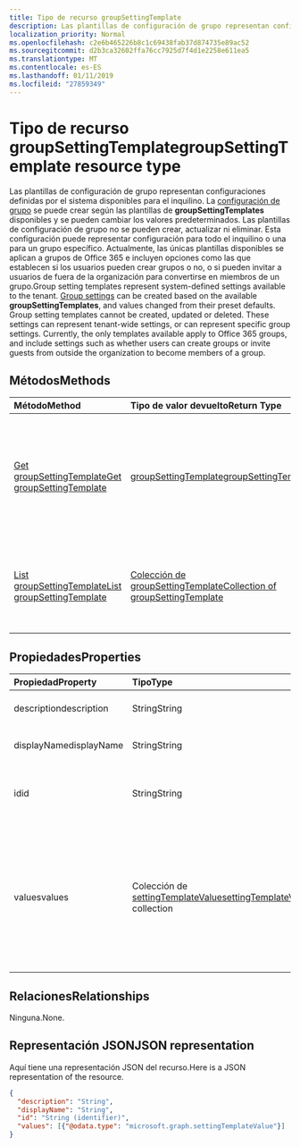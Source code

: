 ```yaml
---
title: Tipo de recurso groupSettingTemplate
description: Las plantillas de configuración de grupo representan configuraciones definidas por el sistema disponibles para el inquilino. La configuración de grupo se puede crear según las plantillas de **groupSettingTemplates** disponibles y se pueden cambiar los valores predeterminados. Las plantillas de configuración de grupo no se pueden crear, actualizar ni eliminar. Esta configuración puede representar configuración para todo el inquilino o una para un grupo específico. Actualmente, las únicas plantillas disponibles se aplican a grupos de Office 365 e incluyen opciones como las que establecen si los usuarios pueden crear grupos o no, o si pueden invitar a usuarios de fuera de la organización para convertirse en miembros de un grupo.
localization_priority: Normal
ms.openlocfilehash: c2e6b465226b8c1c69438fab37d874735e89ac52
ms.sourcegitcommit: d2b3ca32602ffa76cc7925d7f4d1e2258e611ea5
ms.translationtype: MT
ms.contentlocale: es-ES
ms.lasthandoff: 01/11/2019
ms.locfileid: "27859349"
---
```

# <a name="groupsettingtemplate-resource-type"></a><span data-ttu-id="b8956-107">Tipo de recurso groupSettingTemplate</span><span class="sxs-lookup"><span data-stu-id="b8956-107">groupSettingTemplate resource type</span></span>

<span data-ttu-id="b8956-p102">Las plantillas de configuración de grupo representan configuraciones definidas por el sistema disponibles para el inquilino. La [configuración de grupo](groupsetting.md) se puede crear según las plantillas de **groupSettingTemplates** disponibles y se pueden cambiar los valores predeterminados. Las plantillas de configuración de grupo no se pueden crear, actualizar ni eliminar. Esta configuración puede representar configuración para todo el inquilino o una para un grupo específico. Actualmente, las únicas plantillas disponibles se aplican a grupos de Office 365 e incluyen opciones como las que establecen si los usuarios pueden crear grupos o no, o si pueden invitar a usuarios de fuera de la organización para convertirse en miembros de un grupo.</span><span class="sxs-lookup"><span data-stu-id="b8956-p102">Group setting templates represent system-defined settings available to the tenant. [Group settings](groupsetting.md) can be created based on the available **groupSettingTemplates**, and values changed from their preset defaults. Group setting templates cannot be created, updated or deleted. These settings can represent tenant-wide settings, or can represent specific group settings. Currently, the only templates available apply to Office 365 groups, and include settings such as whether users can create groups or invite guests from outside the organization to become members of a group.</span></span>

## <a name="methods"></a><span data-ttu-id="b8956-113">Métodos</span><span class="sxs-lookup"><span data-stu-id="b8956-113">Methods</span></span>

| <span data-ttu-id="b8956-114">Método</span><span class="sxs-lookup"><span data-stu-id="b8956-114">Method</span></span> | <span data-ttu-id="b8956-115">Tipo de valor devuelto</span><span class="sxs-lookup"><span data-stu-id="b8956-115">Return Type</span></span> | <span data-ttu-id="b8956-116">Descripción</span><span class="sxs-lookup"><span data-stu-id="b8956-116">Description</span></span> |
|:---------------|:--------|:----------|
|[<span data-ttu-id="b8956-117">Get groupSettingTemplate</span><span class="sxs-lookup"><span data-stu-id="b8956-117">Get groupSettingTemplate</span></span>](../api/groupsettingtemplate-get.md) | [<span data-ttu-id="b8956-118">groupSettingTemplate</span><span class="sxs-lookup"><span data-stu-id="b8956-118">groupSettingTemplate</span></span>](groupsettingtemplate.md) | <span data-ttu-id="b8956-119">Lee las propiedades específicas de uno de los objetos groupSettingTemplate definido por el sistema.</span><span class="sxs-lookup"><span data-stu-id="b8956-119">Read the specific properties of one of the system defined groupSettingTemplate objects.</span></span> |
|[<span data-ttu-id="b8956-120">List groupSettingTemplate</span><span class="sxs-lookup"><span data-stu-id="b8956-120">List groupSettingTemplate</span></span>](../api/groupsettingtemplate-list.md) | [<span data-ttu-id="b8956-121">Colección de groupSettingTemplate</span><span class="sxs-lookup"><span data-stu-id="b8956-121">Collection of groupSettingTemplate</span></span>](groupsettingtemplate.md) |<span data-ttu-id="b8956-122">Enumera todos los objetos groupSettingTemplate definidos por el sistema.</span><span class="sxs-lookup"><span data-stu-id="b8956-122">List all of the system defined groupSettingTemplate objects.</span></span>|

## <a name="properties"></a><span data-ttu-id="b8956-123">Propiedades</span><span class="sxs-lookup"><span data-stu-id="b8956-123">Properties</span></span>

| <span data-ttu-id="b8956-124">Propiedad</span><span class="sxs-lookup"><span data-stu-id="b8956-124">Property</span></span> | <span data-ttu-id="b8956-125">Tipo</span><span class="sxs-lookup"><span data-stu-id="b8956-125">Type</span></span> | <span data-ttu-id="b8956-126">Descripción</span><span class="sxs-lookup"><span data-stu-id="b8956-126">Description</span></span> |
|:---------------|:--------|:----------|
|<span data-ttu-id="b8956-127">description</span><span class="sxs-lookup"><span data-stu-id="b8956-127">description</span></span>|<span data-ttu-id="b8956-128">String</span><span class="sxs-lookup"><span data-stu-id="b8956-128">String</span></span>| <span data-ttu-id="b8956-129">Descripción de la plantilla.</span><span class="sxs-lookup"><span data-stu-id="b8956-129">Description of the template.</span></span> |
|<span data-ttu-id="b8956-130">displayName</span><span class="sxs-lookup"><span data-stu-id="b8956-130">displayName</span></span>|<span data-ttu-id="b8956-131">String</span><span class="sxs-lookup"><span data-stu-id="b8956-131">String</span></span>| <span data-ttu-id="b8956-132">Muestra el nombre de la plantilla.</span><span class="sxs-lookup"><span data-stu-id="b8956-132">Display name of the template.</span></span> |
|<span data-ttu-id="b8956-133">id</span><span class="sxs-lookup"><span data-stu-id="b8956-133">id</span></span>|<span data-ttu-id="b8956-134">String</span><span class="sxs-lookup"><span data-stu-id="b8956-134">String</span></span>| <span data-ttu-id="b8956-p103">Identificador único de la plantilla. Solo lectura.</span><span class="sxs-lookup"><span data-stu-id="b8956-p103">Unique identifier for the template. Read-only.</span></span>|
|<span data-ttu-id="b8956-137">values</span><span class="sxs-lookup"><span data-stu-id="b8956-137">values</span></span>|<span data-ttu-id="b8956-138">Colección de [settingTemplateValue](settingtemplatevalue.md)</span><span class="sxs-lookup"><span data-stu-id="b8956-138">[settingTemplateValue](settingtemplatevalue.md) collection</span></span>| <span data-ttu-id="b8956-139">Colección de settingTemplateValues que enumera el conjunto de opciones disponibles, los valores predeterminados y los tipos que forman esta plantilla.</span><span class="sxs-lookup"><span data-stu-id="b8956-139">Collection of settingTemplateValues that list the set of available settings, defaults and types that make up this template.</span></span> |

## <a name="relationships"></a><span data-ttu-id="b8956-140">Relaciones</span><span class="sxs-lookup"><span data-stu-id="b8956-140">Relationships</span></span>

<span data-ttu-id="b8956-141">Ninguna.</span><span class="sxs-lookup"><span data-stu-id="b8956-141">None.</span></span>


## <a name="json-representation"></a><span data-ttu-id="b8956-142">Representación JSON</span><span class="sxs-lookup"><span data-stu-id="b8956-142">JSON representation</span></span>

<span data-ttu-id="b8956-143">Aquí tiene una representación JSON del recurso.</span><span class="sxs-lookup"><span data-stu-id="b8956-143">Here is a JSON representation of the resource.</span></span>

<!--{
  "blockType": "resource",
  "openType": true,
  "optionalProperties": [],
  "keyProperty": "id",
  "baseType": "microsoft.graph.directoryObject",
  "@odata.type": "microsoft.graph.groupSettingTemplate"
}-->

```json
{
  "description": "String",
  "displayName": "String",
  "id": "String (identifier)",
  "values": [{"@odata.type": "microsoft.graph.settingTemplateValue"}]
}

```


<!-- uuid: 8fcb5dbc-d5aa-4681-8e31-b001d5168d79
2015-10-25 14:57:30 UTC -->
<!-- {
  "type": "#page.annotation",
  "description": "groupSettingTemplate resource",
  "keywords": "",
  "section": "documentation",
  "tocPath": ""
}-->
